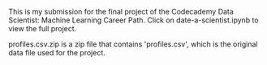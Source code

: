 This is my submission for the final project of the Codecademy Data Scientist: Machine Learning Career Path. Click on date-a-scientist.ipynb to view the full project.

profiles.csv.zip is a zip file that contains 'profiles.csv', which is the original data file used for the project.
